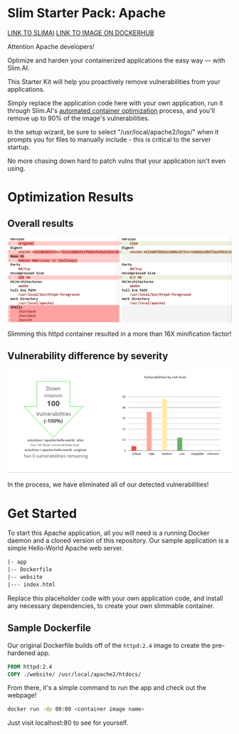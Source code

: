 # Slim Starter Pack: Apache
[LINK TO SLIMAI](https://portal.slim.dev/home/profile/dockerhub%3A%2F%2Fdockerhub.public%2Flibrary%2Fhttpd%3Alatest)
[LINK TO IMAGE ON DOCKERHUB](https://hub.docker.com/_/httpd)

Attention Apache developers! 

Optimize and harden your containerized applications the easy way — with Slim.AI. 

This Starter Kit will help you proactively remove vulnerabilities from your applications. 

Simply replace the application code here with your own application, run it through Slim.AI's [automated container optimization](https://www.slim.ai/docs/quickstart) process, and you'll remove up to 90% of the image's vulnerabilities. 

In the setup wizard, be sure to select "/usr/local/apache2/logs/" when it prompts you for files to manually include - this is critical to the server startup.

No more chasing down hard to patch vulns that your application isn't even using. 

# Optimization Results

## Overall results
![Result of minify Apache](apache-hw-meta-diff.PNG)

Slimming this httpd container resulted in a more than 16X minification factor!

## Vulnerability difference by severity 

![report](apache-vuln-diff.PNG)

In the process, we have eliminated all of our detected vulnerabilities!
# Get Started
To start this Apache application, all you will need is a running Docker daemon and a cloned version of this repository. Our sample application is a simple Hello-World Apache web server.
```Dockerfile
|- app
|-- Dockerfile
|-- website
|--- index.html
```

Replace this placeholder code with your own application code, and install any necessary dependencies, to create your own slimmable container. 

## Sample Dockerfile
Our original Dockerfile builds off of the `httpd:2.4` image to create the pre-hardened app.

```Dockerfile
FROM httpd:2.4
COPY ./website/ /usr/local/apache2/htdocs/
```

From there, it's a simple command to run the app and check out the webpage!

```bash
docker run -dp 80:80 <container image name>
```

Just visit localhost:80 to see for yourself.
